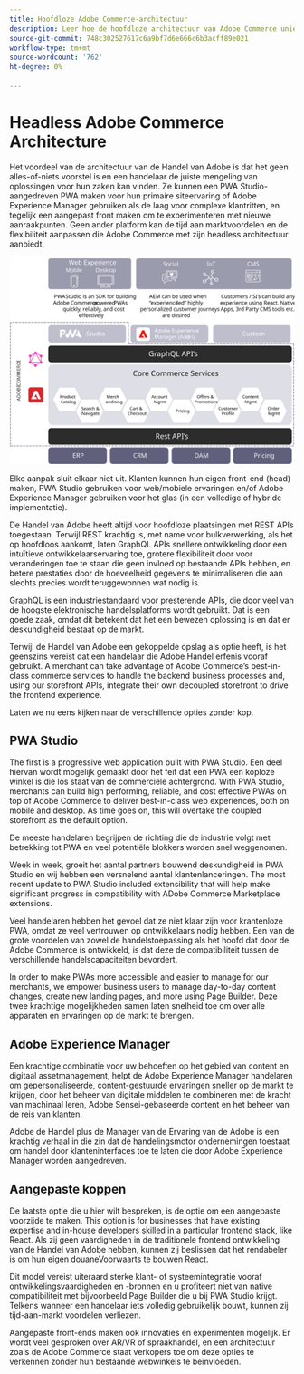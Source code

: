 ```yaml
---
title: Hoofdloze Adobe Commerce-architectuur
description: Leer hoe de hoofdloze architectuur van Adobe Commerce uniek is.
source-git-commit: 748c302527617c6a9bf7d6e666c6b3acff89e021
workflow-type: tm+mt
source-wordcount: '762'
ht-degree: 0%

---
```



# Headless Adobe Commerce Architecture

Het voordeel van de architectuur van de Handel van Adobe is dat het geen alles-of-niets voorstel is en een handelaar de juiste mengeling van oplossingen voor hun zaken kan vinden. Ze kunnen een PWA Studio-aangedreven PWA maken voor hun primaire siteervaring of Adobe Experience Manager gebruiken als de laag voor complexe klantritten, en tegelijk een aangepast front maken om te experimenteren met nieuwe aanraakpunten. Geen ander platform kan de tijd aan marktvoordelen en de flexibiliteit aanpassen die Adobe Commerce met zijn headless architectuur aanbiedt.

![Diagram met een Adobe Commerce-opslagarchitectuur zonder kop](../../../assets/playbooks/headless-storefront-architecture.svg)

Elke aanpak sluit elkaar niet uit. Klanten kunnen hun eigen front-end (head) maken, PWA Studio gebruiken voor web/mobiele ervaringen en/of Adobe Experience Manager gebruiken voor het glas (in een volledige of hybride implementatie).

De Handel van Adobe heeft altijd voor hoofdloze plaatsingen met REST APIs toegestaan. Terwijl REST krachtig is, met name voor bulkverwerking, als het op hoofdloos aankomt, laten GraphQL APIs snellere ontwikkeling door een intuïtieve ontwikkelaarservaring toe, grotere flexibiliteit door voor veranderingen toe te staan die geen invloed op bestaande APIs hebben, en betere prestaties door de hoeveelheid gegevens te minimaliseren die aan slechts precies wordt teruggewonnen wat nodig is.

GraphQL is een industriestandaard voor presterende APIs, die door veel van de hoogste elektronische handelsplatforms wordt gebruikt. Dat is een goede zaak, omdat dit betekent dat het een bewezen oplossing is en dat er deskundigheid bestaat op de markt.

Terwijl de Handel van Adobe een gekoppelde opslag als optie heeft, is het geenszins vereist dat een handelaar die Adobe Handel erfenis vooraf gebruikt. A merchant can take advantage of Adobe Commerce’s best-in-class commerce services to handle the backend business processes and, using our storefront APIs, integrate their own decoupled storefront to drive the frontend experience.

Laten we nu eens kijken naar de verschillende opties zonder kop.

## PWA Studio

The first is a progressive web application built with PWA Studio. Een deel hiervan wordt mogelijk gemaakt door het feit dat een PWA een koploze winkel is die los staat van de commerciële achtergrond. With PWA Studio, merchants can build high performing, reliable, and cost effective PWAs on top of Adobe Commerce to deliver best-in-class web experiences, both on mobile and desktop. As time goes on, this will overtake the coupled storefront as the default option.

De meeste handelaren begrijpen de richting die de industrie volgt met betrekking tot PWA en veel potentiële blokkers worden snel weggenomen.

Week in week, groeit het aantal partners bouwend deskundigheid in PWA Studio en wij hebben een versnelend aantal klantenlanceringen. The most recent update to PWA Studio included extensibility that will help make significant progress in compatibility with ADobe Commerce Marketplace extensions.

Veel handelaren hebben het gevoel dat ze niet klaar zijn voor krantenloze PWA, omdat ze veel vertrouwen op ontwikkelaars nodig hebben. Een van de grote voordelen van zowel de handelstoepassing als het hoofd dat door de Adobe Commerce is ontwikkeld, is dat deze de compatibiliteit tussen de verschillende handelscapaciteiten bevordert.

In order to make PWAs more accessible and easier to manage for our merchants, we empower business users to manage day-to-day content changes, create new landing pages, and more using Page Builder. Deze twee krachtige mogelijkheden samen laten snelheid toe om over alle apparaten en ervaringen op de markt te brengen.

## Adobe Experience Manager

Een krachtige combinatie voor uw behoeften op het gebied van content en digitaal assetmanagement, helpt de Adobe Experience Manager handelaren om gepersonaliseerde, content-gestuurde ervaringen sneller op de markt te krijgen, door het beheer van digitale middelen te combineren met de kracht van machinaal leren, Adobe Sensei-gebaseerde content en het beheer van de reis van klanten.

Adobe de Handel plus de Manager van de Ervaring van de Adobe is een krachtig verhaal in die zin dat de handelingsmotor ondernemingen toestaat om handel door klanteninterfaces toe te laten die door Adobe Experience Manager worden aangedreven.

## Aangepaste koppen

De laatste optie die u hier wilt bespreken, is de optie om een aangepaste voorzijde te maken. This option is for businesses that have existing expertise and in-house developers skilled in a particular frontend stack, like React. Als zij geen vaardigheden in de traditionele frontend ontwikkeling van de Handel van Adobe hebben, kunnen zij beslissen dat het rendabeler is om hun eigen douaneVoorwaarts te bouwen React.

Dit model vereist uiteraard sterke klant- of systeemintegratie vooraf ontwikkelingsvaardigheden en -bronnen en u profiteert niet van native compatibiliteit met bijvoorbeeld Page Builder die u bij PWA Studio krijgt. Telkens wanneer een handelaar iets volledig gebruikelijk bouwt, kunnen zij tijd-aan-markt voordelen verliezen.

Aangepaste front-ends maken ook innovaties en experimenten mogelijk. Er wordt veel gesproken over AR/VR of spraakhandel, en een architectuur zoals de Adobe Commerce staat verkopers toe om deze opties te verkennen zonder hun bestaande webwinkels te beïnvloeden.
